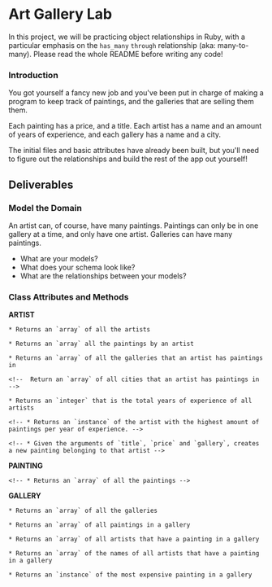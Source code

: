 # Art Gallery Lab

In this project, we will be practicing object relationships in Ruby, with a particular emphasis on the `has_many` `through` relationship (aka: many-to-many). Please read the whole README before writing any code!

### Introduction

You got yourself a fancy new job and you've been put in charge of making a program to keep track of paintings, and the galleries that are selling them them.  

Each painting has a price, and a title.  Each artist has a name and an amount of years of experience, and each gallery has a name and a city.

The initial files and basic attributes have already been built, but you'll need to figure out the relationships and build the rest of the app out yourself!

## Deliverables

### Model the Domain

An artist can, of course, have many paintings. Paintings can only be in one gallery at a time, and only have one artist.  Galleries can have many paintings.

* What are your models?
* What does your schema look like?
* What are the relationships between your models?



### Class Attributes and Methods

**ARTIST**

  <!-- * `Artist.all` -->
    * Returns an `array` of all the artists

  <!-- * `Artist#paintings` -->
    * Returns an `array` all the paintings by an artist

  <!-- * `Artist#galleries` -->
    * Returns an `array` of all the galleries that an artist has paintings in

  <!-- * `Artist#cities` -->
    <!--  Return an `array` of all cities that an artist has paintings in -->

  <!-- * `Artist.total_experience` -->
    * Returns an `integer` that is the total years of experience of all artists

  <!-- * `Artist.most_prolific` -->
    <!-- * Returns an `instance` of the artist with the highest amount of paintings per year of experience. -->

  <!-- * `Artist#create_painting` -->
    <!-- * Given the arguments of `title`, `price` and `gallery`, creates a new painting belonging to that artist -->

**PAINTING**

  <!-- * `Painting.all` -->
    <!-- * Returns an `array` of all the paintings -->

  <!-- * `Painting.total_price`
    * Returns an `integer` that is the total price of all paintings -->

**GALLERY**

  <!-- * `Gallery.all` -->
    * Returns an `array` of all the galleries

  <!-- * `Gallery#paintings` -->
    * Returns an `array` of all paintings in a gallery

  <!-- * `Gallery#artists` -->
    * Returns an `array` of all artists that have a painting in a gallery

  <!-- * `Gallery#artist_names` -->
    * Returns an `array` of the names of all artists that have a painting in a gallery

  <!-- * `Gallery#most_expensive_painting` -->
    * Returns an `instance` of the most expensive painting in a gallery
